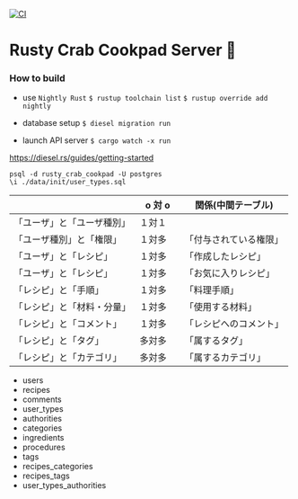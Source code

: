 [![CI](https://github.com/woxjro/rusty-crab-cookpad-server/actions/workflows/main.yml/badge.svg)](https://github.com/woxjro/rusty-crab-cookpad-server/actions/workflows/main.yml)
# Rusty Crab Cookpad Server 🦀



### How to build
- use `Nightly Rust`
`$ rustup toolchain list`
`$ rustup override add nightly`


- database setup
`$ diesel migration run`

- launch API server
`$ cargo watch -x run`

https://diesel.rs/guides/getting-started




`psql -d rusty_crab_cookpad -U postgres`   
`\i ./data/init/user_types.sql`




|                            | o 対 o 　 | 関係(中間テーブル)                   |
| -------------------------- | --------- | ---------------------- |
| 「ユーザ」と「ユーザ種別」 | １対１    |                        |
| 「ユーザ種別」と「権限」   | １対多    | 「付与されている権限」 |
| 「ユーザ」と「レシピ」     | １対多    | 「作成したレシピ」     |
| 「ユーザ」と「レシピ」     | １対多    | 「お気に入りレシピ」   |
| 「レシピ」と「手順」       | １対多    | 「料理手順」           |
| 「レシピ」と「材料・分量」 | １対多    | 「使用する材料」       |
| 「レシピ」と「コメント」   | １対多    | 「レシピへのコメント」 |
| 「レシピ」と「タグ」       | 多対多    | 「属するタグ」         |
| 「レシピ」と「カテゴリ」   | 多対多    | 「属するカテゴリ」     |

- users
- recipes
- comments
- user_types
- authorities
- categories
- ingredients
- procedures
- tags
- recipes_categories
- recipes_tags
- user_types_authorities